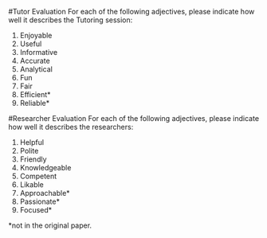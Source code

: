 #Tutor Evaluation
For each of the following adjectives, please indicate how well it describes the Tutoring session:

1. Enjoyable
2. Useful
3. Informative
4. Accurate
5. Analytical
6. Fun
7. Fair
8. Efficient*
9. Reliable*

#Researcher Evaluation
For each of the following adjectives, please indicate how well it describes the researchers:

1. Helpful
2. Polite
3. Friendly
4. Knowledgeable
5. Competent
6. Likable
7. Approachable*
8. Passionate*
9. Focused*

*not in the original paper.
